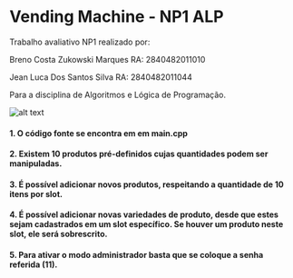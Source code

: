 # Vending Machine - NP1 ALP
Trabalho avaliativo NP1 realizado por: 

Breno Costa Zukowski Marques RA: 2840482011010

Jean Luca Dos Santos Silva RA: 2840482011044

Para a disciplina de Algoritmos e Lógica de Programação.

![alt text](https://sc01.alicdn.com/kf/UT8WWkgXZFaXXagOFbXt/205728887/UT8WWkgXZFaXXagOFbXt.jpg_.webp)


#### 1. O código fonte se encontra em em main.cpp

#### 2. Existem 10 produtos pré-definidos cujas quantidades podem ser manipuladas.

#### 3. É possível adicionar novos produtos, respeitando a quantidade de 10 itens por slot.

#### 4. É possível adicionar novas variedades de produto, desde que estes sejam cadastrados em um slot específico. Se houver um produto neste slot, ele será sobrescrito.

#### 5. Para ativar o modo administrador basta que se coloque a senha referida (11).


